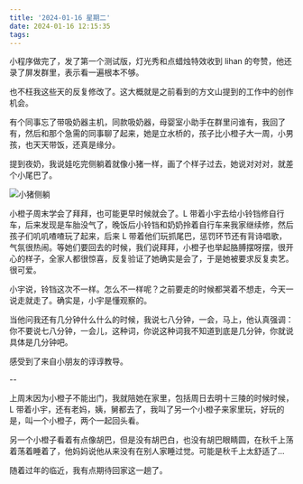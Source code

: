 ```yaml
---
title: '2024-01-16 星期二'
date: 2024-01-16 12:15:35
tags:
---
```


小程序做完了，发了第一个测试版，灯光秀和点蜡烛特效收到 lihan 的夸赞，他还录了屏发群里，表示看一遍根本不够。

也不枉我这些天的反复修改了。这大概就是之前看到的方文山提到的工作中的创作机会。

有个同事忘了带吸奶器主机，同款吸奶器，母婴室小助手在群里问谁有，我回了有，然后和那个急需的同事聊了起来，她是立水桥的，孩子比小橙子大一周，小男孩，也天天带饭，还真是缘分。

提到夜奶，我说娃吃完侧躺着就像小猪一样，画了个样子过去，她说对对对，就差个小尾巴了。

![小猪侧躺](https://gist.github.com/assets/5036903/d712358b-95f4-4c68-8a04-b32432678b69)

小橙子周末学会了拜拜，也可能更早时候就会了。L 带着小宇去给小铃铛修自行车，后来发现是车胎没气了，晚饭后小铃铛和奶奶拎着自行车来我家继续修，然后孩子们叽叽喳喳玩了起来，后来 L 带着他们玩抓尾巴，惩罚环节还有背诗唱歌，气氛很热闹。等她们要回去的时候，我们说拜拜，小橙子也举起胳膊摆呀摆，很开心的样子，全家人都很惊喜，反复验证了她确实是会了，于是她被要求反复卖艺。很可爱。

小宇说，铃铛这次不一样。怎么不一样呢？之前要走的时候都哭着不想走，今天一说走就走了。确实是，小宇是懂观察的。

当他问我还有几分钟什么什么的时候，我说七八分钟，一会，马上，他认真强调：你不要说七八分钟，一会儿，这种词，你说这种词我不知道到底是几分钟，你就说具体是几分钟吧。

感受到了来自小朋友的谆谆教导。

--

上周末因为小橙子不能出门，我就陪她在家里，包括周日去明十三陵的时候时候，L 带着小宇，还有老妈，姨，舅都去了，我叫了另一个小橙子来家里玩，好玩的是，叫一个小橙子，两个一起回头看。

另一个小橙子看着有点像胡巴，但是没有胡巴白，也没有胡巴眼睛圆，在秋千上荡着荡着睡着了，他妈妈说他从来没有在别人家睡过觉。可能是秋千上太舒适了...

随着过年的临近，我有点期待回家这一趟了。


